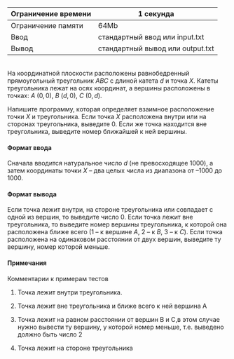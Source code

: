 | Ограничение времени 	| 1 секунда                        	|
|---------------------	|----------------------------------	|
| Ограничение памяти  	| 64Mb                             	|
| Ввод                	| стандартный ввод или input.txt   	|
| Вывод               	| стандартный вывод или output.txt 	|

\
На координатной плоскости расположены равнобедренный прямоугольный треугольник $ABC$ с длиной катета $d$ и точка $X$. Катеты треугольника лежат на осях координат, а вершины расположены в точках: $A$ $(0,0)$, $B$ $(d,0)$, $C$ $(0,d)$.

Напишите программу, которая определяет взаимное расположение точки $X$ и треугольника. Если точка $X$ расположена внутри или на сторонах треугольника, выведите 0. Если же точка находится вне треугольника, выведите номер ближайшей к ней вершины.

#### Формат ввода ####

Сначала вводится натуральное число $d$ (не превосходящее 1000), а затем координаты точки $X$ – два целых числа из диапазона от ­–1000 до 1000.

#### Формат вывода ####

Если точка лежит внутри, на стороне треугольника или совпадает с одной из вершин, то выведите число 0. Если точка лежит вне треугольника, то выведите номер вершины треугольника, к которой она расположена ближе всего (1 – к вершине $A$, 2 – к $B$, 3 – к $C$). Если точка расположена на одинаковом расстоянии от двух вершин, выведите ту вершину, номер которой меньше.



#### Примечания ####
Комментарии к примерам тестов

1. Точка лежит внутри треугольника.

2. Точка лежит вне треугольника и ближе всего к ней вершина A

3. Точка лежит на равном расстоянии от вершин B и C,в этом случае нужно вывести ту вершину, у которой номер меньше, т.е. выведено должно быть число 2

4. Точка лежит на стороне треугольника
